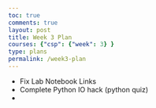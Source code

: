 ```yaml
---
toc: true
comments: true
layout: post
title: Week 3 Plan
courses: {"csp": {"week": 3} }
type: plans
permalink: /week3-plan
---
```


- Fix Lab Notebook Links
- Complete Python IO hack (python quiz)
- 
